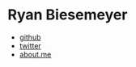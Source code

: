 # Ryan Biesemeyer

 - [github](https://github.com/yaauie)
 - [twitter](https://twitter.com/yaauie)
 - [about.me](https://about.me/yaauie)

